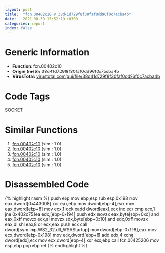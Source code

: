 ```yaml
---
layout: post
title:  "fcn.00402c10 @ 38d41d729f8f30faf0dd96f0c7acba4b"
date:   2021-08-30 15:52:19 +0300
categories: report
index: false
---
```


# Generic Information
- **Function:** fcn.00402c10
- **Origin (md5):** 38d41d729f8f30faf0dd96f0c7acba4b
- **VirusTotal:** [virustotal.com/gui/file/38d41d729f8f30faf0dd96f0c7acba4b][virustotal_ref]

# Code Tags
<span class="tag" id="SOCKET">SOCKET</span>


# Similar Functions

1. [fcn.00402c10][similar_1_ref] (sim.: 1.0)
2. [fcn.00402c10][similar_2_ref] (sim.: 1.0)
3. [fcn.00402c10][similar_3_ref] (sim.: 1.0)
4. [fcn.00402c10][similar_4_ref] (sim.: 1.0)
5. [fcn.00402c10][similar_5_ref] (sim.: 1.0)


# Disassembled Code

{% highlight nasm %}
push ebp
mov ebp,esp
sub esp,0x198
mov eax,dword[0x443008]
xor eax,ebp
mov dword[ebp-4],eax
mov eax,dword[ebp+8]
mov ecx,1
lock xadd dword[eax],ecx
inc ecx
cmp ecx,1
jne 0x402c75
lea edx,[ebp-0x194]
push edx
movzx eax,byte[ebp+0xc]
and eax,0xff
movzx ecx,al
movzx edx,byte[ebp+0x10]
and edx,0xff
movzx eax,dl
shl eax,8
or ecx,eax
push ecx
call dword[sym.imp.WS2_32.dll_WSAStartup]
mov dword[ebp-0x198],eax
mov ecx,dword[ebp-0x198]
mov edx,dword[ebp+8]
add edx,4
xchg dword[edx],ecx
mov ecx,dword[ebp-4]
xor ecx,ebp
call fcn.00425206
mov esp,ebp
pop ebp
ret 
{% endhighlight %}


[similar_1_ref]: /report/fcn.00402c10@b087b9611605c28cc2f86356efd33bcb
[similar_2_ref]: /report/fcn.00402c10@6f3df46d1fce76523268c99d7ef5bd6a
[similar_3_ref]: /report/fcn.00402c10@9868510768324dde7e5ccf745520e27a
[similar_4_ref]: /report/fcn.00402c10@0e9d24a190b04adb41c502951b72134c
[similar_5_ref]: /report/fcn.00402c10@60b56bcd9822c2761bd5abef67177c49
[virustotal_ref]: https://www.virustotal.com/gui/file/38d41d729f8f30faf0dd96f0c7acba4b